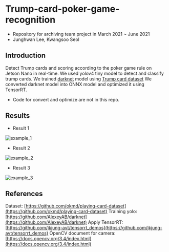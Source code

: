 # Trump-card-poker-game-recognition
* Repository for archiving team project in March 2021 ~ June 2021
* Junghwan Lee, Kwangsoo Seol

## Introduction
Detect Trump cards and scoring according to the poker game rule on Jetson Nano in real-time.
We used yolov4 tiny model to detect and classify trump cards.
We trained [darknet](https://github.com/AlexeyAB/darknet) model using [Trump card dataset](https://github.com/okmd/playing-card-dataset)
We converted darknet model into ONNX model and optimized it using TensorRT.
- Code for convert and optimize are not in this repo.

## Results

* Result 1

![example_1](https://github.com/kukwang/Trump-card-poker-game-recognition/assets/52880303/67c5f2fe-1068-4e89-b1a6-08ac9df7252d)

* Result 2

![example_2](https://github.com/kukwang/Trump-card-poker-game-recognition/assets/52880303/e6615de0-35ce-4618-86f4-1fb05da9f69a)

* Result 3

![example_3](https://github.com/kukwang/Trump-card-poker-game-recognition/assets/52880303/a720ebf7-554e-4d9e-8dea-e557e3a4f464)

## References
Dataset: [https://github.com/okmd/playing-card-dataset](https://github.com/okmd/playing-card-dataset)
Training yolo: [https://github.com/AlexeyAB/darknet](https://github.com/AlexeyAB/darknet)
Apply TensorRT: [https://github.com/jkjung-avt/tensorrt_demos](https://github.com/jkjung-avt/tensorrt_demos)
OpenCV document for camera: [https://docs.opencv.org/3.4/index.html](https://docs.opencv.org/3.4/index.html)
